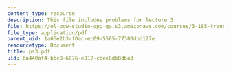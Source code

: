 ```yaml
---
content_type: resource
description: This file includes problems for lecture 3.
file: https://ol-ocw-studio-app-qa.s3.amazonaws.com/courses/3-185-transport-phenomena-in-materials-engineering-fall-2003/ba440af4bbc86076e012cbee8db8dba3_ps3.pdf
file_type: application/pdf
parent_uid: 1a66e2b3-f0ac-ec09-5565-77380dbd127e
resourcetype: Document
title: ps3.pdf
uid: ba440af4-bbc8-6076-e012-cbee8db8dba3
---
```

